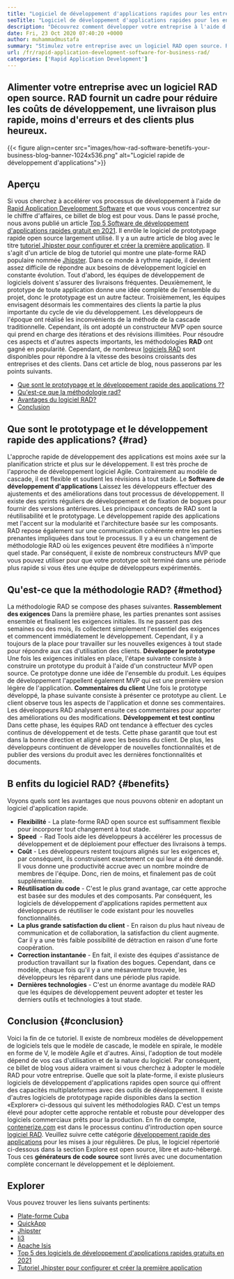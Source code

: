 ```yaml
---
title: "Logiciel de développement d'applications rapides pour les entreprises | Rad" 
seoTitle: "Logiciel de développement d'applications rapides pour les entreprises | Rad" 
description: "Découvrez comment développer votre entreprise à l'aide d'un logiciel de développement d'applications rapides. Cet article vous donnera une compréhension des méthodologies rad open source." 
date: Fri, 23 Oct 2020 07:40:20 +0000
author: muhammadmustafa
summary: "Stimulez votre entreprise avec un logiciel RAD open source. RAD fournit un cadre pour réduire les coûts de développement, une livraison plus rapide, moins d'erreurs et des clients plus heureux." 
url: /fr/rapid-application-development-software-for-business-rad/
categories: ['Rapid Application Development']
---
```


## Alimenter votre entreprise avec un logiciel RAD open source. RAD fournit un cadre pour réduire les coûts de développement, une livraison plus rapide, moins d'erreurs et des clients plus heureux.

{{< figure align=center src="images/how-rad-software-benetifs-your-business-blog-banner-1024x536.png" alt="Logiciel rapide de développement d'applications">}}


## Aperçu
Si vous cherchez à accélérer vos processus de développement à l'aide de [Rapid Application Development Software][1] et que vous vous concentrez sur le chiffre d'affaires, ce billet de blog est pour vous. Dans le passé proche, nous avons publié un article [Top 5 Software de développement d'applications rapides gratuit en 2021][2]. Il enrôle le logiciel de prototypage rapide open source largement utilisé. Il y a un autre article de blog avec le titre [tutoriel Jhipster pour configurer et créer la première application][3]. Il s'agit d'un article de blog de tutoriel qui montre une plate-forme RAD populaire nommée [Jhipster][4].
Dans ce monde à rythme rapide, il devient assez difficile de répondre aux besoins de développement logiciel en constante évolution. Tout d'abord, les équipes de développement de logiciels doivent s'assurer des livraisons fréquentes. Deuxièmement, le prototype de toute application donne une idée complète de l'ensemble du projet, donc le prototypage est un autre facteur. Troisièmement, les équipes envisagent désormais les commentaires des clients la partie la plus importante du cycle de vie du développement. Les développeurs de l'époque ont réalisé les inconvénients de la méthode de la cascade traditionnelle. Cependant, ils ont adopté un constructeur MVP open source qui prend en charge des itérations et des révisions illimitées.
Pour résoudre ces aspects et d'autres aspects importants, les méthodologies  **RAD**  ont gagné en popularité. Cependant, de nombreux [logiciels RAD][1] sont disponibles pour répondre à la vitesse des besoins croissants des entreprises et des clients.
Dans cet article de blog, nous passerons par les points suivants.
  * [Que sont le prototypage et le développement rapide des applications ??][5]
  * [Qu'est-ce que la méthodologie rad?][6]
  * [Avantages du logiciel RAD?][7]
  * [Conclusion][8]

## Que sont le prototypage et le développement rapide des applications? {#rad}

L'approche rapide de développement des applications est moins axée sur la planification stricte et plus sur le développement. Il est très proche de l'approche de développement logiciel Agile. Contrairement au modèle de cascade, il est flexible et soutient les révisions à tout stade.
Le  **Software de développement d'applications**  Laissez les développeurs effectuer des ajustements et des améliorations dans tout processus de développement. Il existe des sprints réguliers de développement et de fixation de bogues pour fournir des versions antérieures.
Les principaux concepts de RAD sont la réutilisabilité et le prototypage. Le développement rapide des applications met l'accent sur la modularité et l'architecture basée sur les composants. RAD repose également sur une communication cohérente entre les parties prenantes impliquées dans tout le processus. Il y a eu un changement de méthodologie RAD où les exigences peuvent être modifiées à n'importe quel stade. Par conséquent, il existe de nombreux constructeurs MVP que vous pouvez utiliser pour que votre prototype soit terminé dans une période plus rapide si vous êtes une équipe de développeurs expérimentés.

## Qu'est-ce que la méthodologie RAD? {#method}

La méthodologie RAD se compose des phases suivantes.
 **Rassemblement des exigences** 
Dans la première phase, les parties prenantes sont assises ensemble et finalisent les exigences initiales. Ils ne passent pas des semaines ou des mois, ils collectent simplement l'essentiel des exigences et commencent immédiatement le développement. Cependant, il y a toujours de la place pour travailler sur les nouvelles exigences à tout stade pour répondre aux cas d'utilisation des clients.
 **Développer le prototype** 
Une fois les exigences initiales en place, l'étape suivante consiste à construire un prototype du produit à l'aide d'un constructeur MVP open source. Ce prototype donne une idée de l'ensemble du produit. Les équipes de développement l'appellent également MVP qui est une première version légère de l'application.
 **Commentaires du client** 
Une fois le prototype développé, la phase suivante consiste à présenter ce prototype au client. Le client observe tous les aspects de l'application et donne ses commentaires. Les développeurs RAD analysent ensuite ces commentaires pour apporter des améliorations ou des modifications.
 **Développement et test continu** 
Dans cette phase, les équipes RAD ont tendance à effectuer des cycles continus de développement et de tests. Cette phase garantit que tout est dans la bonne direction et aligné avec les besoins du client. De plus, les développeurs continuent de développer de nouvelles fonctionnalités et de publier des versions du produit avec les dernières fonctionnalités et documents.

## B  **enfits du logiciel RAD?**  {#benefits}

Voyons quels sont les avantages que nous pouvons obtenir en adoptant un logiciel d'application rapide.
  *  **Flexibilité**  - La plate-forme RAD open source est suffisamment flexible pour incorporer tout changement à tout stade.
  *  **Speed ​​**  - Rad Tools aide les développeurs à accélérer les processus de développement et de déploiement pour effectuer des livraisons à temps.
  *  **Coût**  - Les développeurs restent toujours alignés sur les exigences et, par conséquent, ils construisent exactement ce qui leur a été demandé. Il vous donne une productivité accrue avec un nombre moindre de membres de l'équipe. Donc, rien de moins, et finalement pas de coût supplémentaire.
  *  **Réutilisation du code**  - C'est le plus grand avantage, car cette approche est basée sur des modules et des composants. Par conséquent, les logiciels de développement d'applications rapides permettent aux développeurs de réutiliser le code existant pour les nouvelles fonctionnalités.
  *  **La plus grande satisfaction du client**  - En raison du plus haut niveau de communication et de collaboration, la satisfaction du client augmente. Car il y a une très faible possibilité de détraction en raison d'une forte coopération.
  *  **Correction instantanée**  - En fait, il existe des équipes d'assistance de production travaillant sur la fixation des bogues. Cependant, dans ce modèle, chaque fois qu'il y a une mésaventure trouvée, les développeurs les réparent dans une période plus rapide.
  *  **Dernières technologies**  - C'est un énorme avantage du modèle RAD que les équipes de développement peuvent adopter et tester les derniers outils et technologies à tout stade.

##  **Conclusion**  {#conclusion}

Voici la fin de ce tutoriel. Il existe de nombreux modèles de développement de logiciels tels que le modèle de cascade, le modèle en spirale, le modèle en forme de V, le modèle Agile et d'autres. Ainsi, l'adoption de tout modèle dépend de vos cas d'utilisation et de la nature du logiciel. Par conséquent, ce billet de blog vous aidera vraiment si vous cherchez à adopter le modèle RAD pour votre entreprise. Quelle que soit la plate-forme, il existe plusieurs logiciels de développement d'applications rapides open source qui offrent des capacités multiplateformes avec des outils de développement. Il existe d'autres logiciels de prototypage rapide disponibles dans la section «Explorer» ci-dessous qui suivent les méthodologies RAD. C'est un temps élevé pour adopter cette approche rentable et robuste pour développer des logiciels commerciaux prêts pour la production.
En fin de compte, [contenerize.com][9] est dans le processus continu d'introduction open source [logiciel RAD][1]. Veuillez suivre cette catégorie [développement rapide des applications][1] pour les mises à jour régulières. De plus, le logiciel répertorié ci-dessous dans la section Explore est open source, libre et auto-hébergé. Tous ces  **générateurs de code source**  sont livrés avec une documentation complète concernant le développement et le déploiement.

## Explorer
Vous pouvez trouver les liens suivants pertinents:
  * [Plate-forme Cuba][10]
  * [QuickApp][11]
  * [Jhipster][4]
  * [li3][12]
  * [Apache Isis][13]
  * [Top 5 des logiciels de développement d'applications rapides gratuits en 2021][2]
  * [Tutoriel Jhipster pour configurer et créer la première application][3]



 [1]: https://products.containerize.com/rad
 [2]: https://blog.containerize.com/rapid-application-development/top-5-free-rapid-application-development-software-in-2021/
 [3]: https://blog.containerize.com/2020/10/28/jhipster-tutorial-to-setup-and-create-the-first-application/
 [4]: https://products.containerize.com/rad/jhipster
 [5]: #rad
 [6]: #method
 [7]: #benefits
 [8]: #conclusion
 [9]: https://www.containerize.com/
 [10]: https://products.containerize.com/rad/cuba
 [11]: https://products.containerize.com/rad/quickapp
 [12]: https://products.containerize.com/rad/li3
 [13]: https://products.containerize.com/rad/apache-isis
